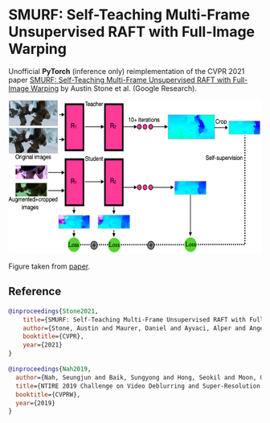 # SMURF: Self-Teaching Multi-Frame Unsupervised RAFT with Full-Image Warping

Unofficial **PyTorch** (inference only) reimplementation of the CVPR 2021
paper [SMURF: Self-Teaching Multi-Frame Unsupervised RAFT with Full-Image Warping](https://arxiv.org/abs/2105.07014)
by Austin Stone et al. (Google Research).

<p align="center">
  <img src="github/smurf_fig.png"  alt="1" width = 674px height = 306px >
</p>

Figure taken from [paper](https://arxiv.org/pdf/2105.07014.pdf).

## Reference

```bibtex
@inproceedings{Stone2021,
    title={SMURF: Self-Teaching Multi-Frame Unsupervised RAFT with Full-Image Warping},
    author={Stone, Austin and Maurer, Daniel and Ayvaci, Alper and Angelova, Anelia and Jonschkowski, Rico},
    booktitle={CVPR},
    year={2021}
}
```

```bibtex
@inproceedings{Nah2019,
  author={Nah, Seungjun and Baik, Sungyong and Hong, Seokil and Moon, Gyeongsik and Son, Sanghyun and Timofte, Radu and Lee, Kyoung Mu},
  title={NTIRE 2019 Challenge on Video Deblurring and Super-Resolution: Dataset and Study},
  booktitle={CVPRW},
  year={2019}
}
```
